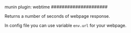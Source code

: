 munin plugin: webtime
#####################

Returns a number of seconds of webpage response.

In config file you can use variable `env.url` for your webpage.

